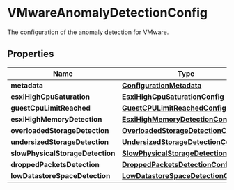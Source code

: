 

# VMwareAnomalyDetectionConfig

The configuration of the anomaly detection for VMware.

## Properties

| Name | Type | Description | Notes |
|------------ | ------------- | ------------- | -------------|
|**metadata** | [**ConfigurationMetadata**](ConfigurationMetadata.md) |  |  [optional] |
|**esxiHighCpuSaturation** | [**EsxiHighCpuSaturationConfig**](EsxiHighCpuSaturationConfig.md) |  |  |
|**guestCpuLimitReached** | [**GuestCPULimitReachedConfig**](GuestCPULimitReachedConfig.md) |  |  [optional] |
|**esxiHighMemoryDetection** | [**EsxiHighMemoryDetectionConfig**](EsxiHighMemoryDetectionConfig.md) |  |  |
|**overloadedStorageDetection** | [**OverloadedStorageDetectionConfig**](OverloadedStorageDetectionConfig.md) |  |  |
|**undersizedStorageDetection** | [**UndersizedStorageDetectionConfig**](UndersizedStorageDetectionConfig.md) |  |  |
|**slowPhysicalStorageDetection** | [**SlowPhysicalStorageDetectionConfig**](SlowPhysicalStorageDetectionConfig.md) |  |  |
|**droppedPacketsDetection** | [**DroppedPacketsDetectionConfig**](DroppedPacketsDetectionConfig.md) |  |  |
|**lowDatastoreSpaceDetection** | [**LowDatastoreSpaceDetectionConfig**](LowDatastoreSpaceDetectionConfig.md) |  |  |




